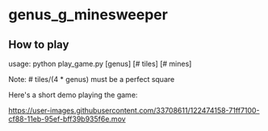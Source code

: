 # genus_g_minesweeper
 
## How to play
 
usage: python play_game.py [genus] [# tiles] [# mines]

Note: # tiles/(4 * genus) must be a perfect square

Here's a short demo playing the game:

https://user-images.githubusercontent.com/33708611/122474158-71ff7100-cf88-11eb-95ef-bff39b935f6e.mov

